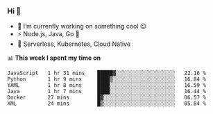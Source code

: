 ### Hi 👋

<!--
**nodejh/nodejh** is a ✨ _special_ ✨ repository because its `README.md` (this file) appears on your GitHub profile.

Here are some ideas to get you started:

- 🔭 I’m currently working on ...
- 🌱 I’m currently learning ...
- 👯 I’m looking to collaborate on ...
- 🤔 I’m looking for help with ...
- 💬 Ask me about ...
- 📫 How to reach me: ...
- 😄 Pronouns: ...
- ⚡ Fun fact: ...
-->

- 🔭 I’m currently working on something cool :wink:
- ⚡ Node.js, Java, Go :thought_balloon:
- 🤖 Serverless, Kubernetes, Cloud Native

📊 **This week I spent my time on**

<!--START_SECTION:waka-->

```text
JavaScript   1 hr 31 mins    █████▓░░░░░░░░░░░░░░░░░░░   22.16 %
Python       1 hr 9 mins     ████▒░░░░░░░░░░░░░░░░░░░░   16.84 %
YAML         1 hr 8 mins     ████░░░░░░░░░░░░░░░░░░░░░   16.59 %
Java         1 hr 7 mins     ████░░░░░░░░░░░░░░░░░░░░░   16.44 %
Docker       27 mins         █▓░░░░░░░░░░░░░░░░░░░░░░░   06.57 %
XML          24 mins         █▒░░░░░░░░░░░░░░░░░░░░░░░   05.84 %
```

<!--END_SECTION:waka-->


<!--
:traffic_light: **Visitors**

![visitors](https://visitor-badge.glitch.me/badge?page_id=nodejh.nodejh)
-->
